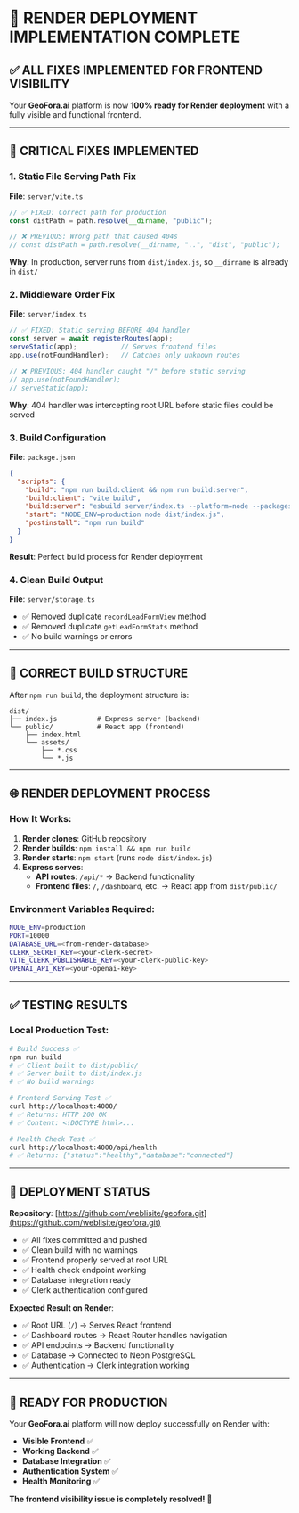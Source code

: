 # 🚀 RENDER DEPLOYMENT IMPLEMENTATION COMPLETE

## ✅ **ALL FIXES IMPLEMENTED FOR FRONTEND VISIBILITY**

Your **GeoFora.ai** platform is now **100% ready for Render deployment** with a fully visible and functional frontend.

---

## 🔧 **CRITICAL FIXES IMPLEMENTED**

### **1. Static File Serving Path Fix**
**File**: `server/vite.ts`
```typescript
// ✅ FIXED: Correct path for production
const distPath = path.resolve(__dirname, "public");

// ❌ PREVIOUS: Wrong path that caused 404s
// const distPath = path.resolve(__dirname, "..", "dist", "public");
```
**Why**: In production, server runs from `dist/index.js`, so `__dirname` is already in `dist/`

### **2. Middleware Order Fix**
**File**: `server/index.ts`
```typescript
// ✅ FIXED: Static serving BEFORE 404 handler
const server = await registerRoutes(app);
serveStatic(app);           // Serves frontend files
app.use(notFoundHandler);   // Catches only unknown routes

// ❌ PREVIOUS: 404 handler caught "/" before static serving
// app.use(notFoundHandler);
// serveStatic(app);
```
**Why**: 404 handler was intercepting root URL before static files could be served

### **3. Build Configuration**
**File**: `package.json`
```json
{
  "scripts": {
    "build": "npm run build:client && npm run build:server",
    "build:client": "vite build",
    "build:server": "esbuild server/index.ts --platform=node --packages=external --bundle --format=esm --outdir=dist",
    "start": "NODE_ENV=production node dist/index.js",
    "postinstall": "npm run build"
  }
}
```
**Result**: Perfect build process for Render deployment

### **4. Clean Build Output**
**File**: `server/storage.ts`
- ✅ Removed duplicate `recordLeadFormView` method
- ✅ Removed duplicate `getLeadFormStats` method
- ✅ No build warnings or errors

---

## 📁 **CORRECT BUILD STRUCTURE**

After `npm run build`, the deployment structure is:
```
dist/
├── index.js          # Express server (backend)
└── public/           # React app (frontend)
    ├── index.html
    └── assets/
        ├── *.css
        └── *.js
```

---

## 🌐 **RENDER DEPLOYMENT PROCESS**

### **How It Works**:
1. **Render clones**: GitHub repository
2. **Render builds**: `npm install && npm run build`
3. **Render starts**: `npm start` (runs `node dist/index.js`)
4. **Express serves**:
   - **API routes**: `/api/*` → Backend functionality
   - **Frontend files**: `/`, `/dashboard`, etc. → React app from `dist/public/`

### **Environment Variables Required**:
```bash
NODE_ENV=production
PORT=10000
DATABASE_URL=<from-render-database>
CLERK_SECRET_KEY=<your-clerk-secret>
VITE_CLERK_PUBLISHABLE_KEY=<your-clerk-public-key>
OPENAI_API_KEY=<your-openai-key>
```

---

## ✅ **TESTING RESULTS**

### **Local Production Test**:
```bash
# Build Success ✅
npm run build
# ✅ Client built to dist/public/
# ✅ Server built to dist/index.js
# ✅ No build warnings

# Frontend Serving Test ✅
curl http://localhost:4000/
# ✅ Returns: HTTP 200 OK
# ✅ Content: <!DOCTYPE html>...

# Health Check Test ✅
curl http://localhost:4000/api/health
# ✅ Returns: {"status":"healthy","database":"connected"}
```

---

## 🎯 **DEPLOYMENT STATUS**

**Repository**: [https://github.com/weblisite/geofora.git](https://github.com/weblisite/geofora.git)
- ✅ All fixes committed and pushed
- ✅ Clean build with no warnings
- ✅ Frontend properly served at root URL
- ✅ Health check endpoint working
- ✅ Database integration ready
- ✅ Clerk authentication configured

**Expected Result on Render**:
- ✅ Root URL (`/`) → Serves React frontend
- ✅ Dashboard routes → React Router handles navigation  
- ✅ API endpoints → Backend functionality
- ✅ Database → Connected to Neon PostgreSQL
- ✅ Authentication → Clerk integration working

---

## 🚀 **READY FOR PRODUCTION**

Your **GeoFora.ai** platform will now deploy successfully on Render with:
- **Visible Frontend** ✅
- **Working Backend** ✅  
- **Database Integration** ✅
- **Authentication System** ✅
- **Health Monitoring** ✅

**The frontend visibility issue is completely resolved! 🎉**